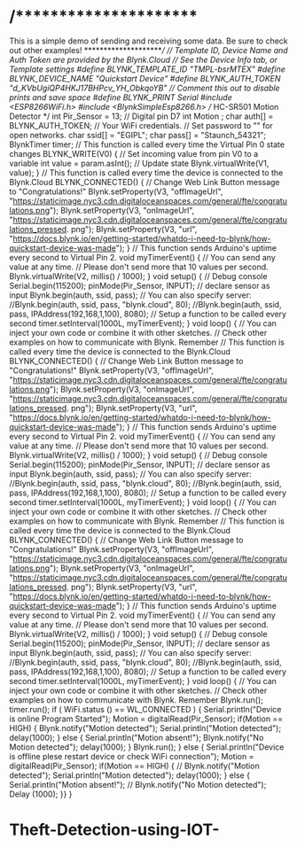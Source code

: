 # /*********************
 This is a simple demo of sending and receiving some data.
 Be sure to check out other examples!
*********************/
// Template ID, Device Name and Auth Token are provided by the 
Blynk.Cloud
// See the Device Info tab, or Template settings
#define BLYNK_TEMPLATE_ID "TMPL-bsrMTEX"
#define BLYNK_DEVICE_NAME "Quickstart Device"
#define BLYNK_AUTH_TOKEN 
"d_KVbUgiQP4HKJ17BHPcv_YH_ObkqoYB"
// Comment this out to disable prints and save space
#define BLYNK_PRINT Serial
#include <ESP8266WiFi.h>
#include <BlynkSimpleEsp8266.h>
/* HC-SR501 Motion Detector */
int Pir_Sensor = 13; // Digital pin D7
int Motion ;
char auth[] = BLYNK_AUTH_TOKEN;
// Your WiFi credentials.
// Set password to "" for open networks.
char ssid[] = "EGIPL";
char pass[] = "Staunch_54321";
BlynkTimer timer;
// This function is called every time the Virtual Pin 0 state changes
BLYNK_WRITE(V0)
{
 // Set incoming value from pin V0 to a variable
int value = param.asInt();
 // Update state
 Blynk.virtualWrite(V1, value);
}
// This function is called every time the device is connected to the 
Blynk.Cloud
BLYNK_CONNECTED()
{
 // Change Web Link Button message to "Congratulations!"
 Blynk.setProperty(V3, "offImageUrl", "https://staticimage.nyc3.cdn.digitaloceanspaces.com/general/fte/congratulations.png");
 Blynk.setProperty(V3, "onImageUrl", "https://staticimage.nyc3.cdn.digitaloceanspaces.com/general/fte/congratulations_pressed.
png");
 Blynk.setProperty(V3, "url", "https://docs.blynk.io/en/getting-started/whatdo-i-need-to-blynk/how-quickstart-device-was-made");
}
// This function sends Arduino's uptime every second to Virtual Pin 2.
void myTimerEvent()
{
 // You can send any value at any time.
 // Please don't send more that 10 values per second.
 Blynk.virtualWrite(V2, millis() / 1000);
}
void setup()
{
 // Debug console
 Serial.begin(115200);
 pinMode(Pir_Sensor, INPUT); // declare sensor as input
 Blynk.begin(auth, ssid, pass);
 // You can also specify server:
 //Blynk.begin(auth, ssid, pass, "blynk.cloud", 80);
 //Blynk.begin(auth, ssid, pass, IPAddress(192,168,1,100), 8080);
 // Setup a function to be called every second
 timer.setInterval(1000L, myTimerEvent);
}
void loop()
{
 // You can inject your own code or combine it with other sketches.
 // Check other examples on how to communicate with Blynk. Remember
// This function is called every time the device is connected to the 
Blynk.Cloud
BLYNK_CONNECTED()
{
 // Change Web Link Button message to "Congratulations!"
 Blynk.setProperty(V3, "offImageUrl", "https://staticimage.nyc3.cdn.digitaloceanspaces.com/general/fte/congratulations.png");
 Blynk.setProperty(V3, "onImageUrl", "https://staticimage.nyc3.cdn.digitaloceanspaces.com/general/fte/congratulations_pressed.
png");
 Blynk.setProperty(V3, "url", "https://docs.blynk.io/en/getting-started/whatdo-i-need-to-blynk/how-quickstart-device-was-made");
}
// This function sends Arduino's uptime every second to Virtual Pin 2.
void myTimerEvent()
{
 // You can send any value at any time.
 // Please don't send more that 10 values per second.
 Blynk.virtualWrite(V2, millis() / 1000);
}
void setup()
{
 // Debug console
 Serial.begin(115200);
 pinMode(Pir_Sensor, INPUT); // declare sensor as input
 Blynk.begin(auth, ssid, pass);
 // You can also specify server:
 //Blynk.begin(auth, ssid, pass, "blynk.cloud", 80);
 //Blynk.begin(auth, ssid, pass, IPAddress(192,168,1,100), 8080);
 // Setup a function to be called every second
 timer.setInterval(1000L, myTimerEvent);
}
void loop()
{
 // You can inject your own code or combine it with other sketches.
 // Check other examples on how to communicate with Blynk. Remember
// This function is called every time the device is connected to the 
Blynk.Cloud
BLYNK_CONNECTED()
{
 // Change Web Link Button message to "Congratulations!"
 Blynk.setProperty(V3, "offImageUrl", "https://staticimage.nyc3.cdn.digitaloceanspaces.com/general/fte/congratulations.png");
 Blynk.setProperty(V3, "onImageUrl", "https://staticimage.nyc3.cdn.digitaloceanspaces.com/general/fte/congratulations_pressed.
png");
 Blynk.setProperty(V3, "url", "https://docs.blynk.io/en/getting-started/whatdo-i-need-to-blynk/how-quickstart-device-was-made");
}
// This function sends Arduino's uptime every second to Virtual Pin 2.
void myTimerEvent()
{
 // You can send any value at any time.
 // Please don't send more that 10 values per second.
 Blynk.virtualWrite(V2, millis() / 1000);
}
void setup()
{
 // Debug console
 Serial.begin(115200);
 pinMode(Pir_Sensor, INPUT); // declare sensor as input
 Blynk.begin(auth, ssid, pass);
 // You can also specify server:
 //Blynk.begin(auth, ssid, pass, "blynk.cloud", 80);
 //Blynk.begin(auth, ssid, pass, IPAddress(192,168,1,100), 8080);
 // Setup a function to be called every second
 timer.setInterval(1000L, myTimerEvent);
}
void loop()
{
 // You can inject your own code or combine it with other sketches.
 // Check other examples on how to communicate with Blynk. Remember
Blynk.run();
timer.run();
 if ( WiFi.status () == WL_CONNECTED )
{
 Serial.println("Device is online Program Started");
 Motion = digitalRead(Pir_Sensor);
 if(Motion == HIGH) 
 {
 Blynk.notify("Motion detected"); 
 Serial.println("Motion detected");
 delay(1000);
 }
 else 
 {
 Serial.println("Motion absent!");
 Blynk.notify("No Motion detected"); 
 delay(1000);
 }
 Blynk.run();
}
else
{
 Serial.println("Device is offline plese restart device or check WiFi 
connection");
 Motion = digitalRead(Pir_Sensor);
 if(Motion == HIGH) 
 {
 // Blynk.notify("Motion detected"); 
 Serial.println("Motion detected");
 delay(1000);
 }
 else 
 {
 Serial.println("Motion absent!");
 // Blynk.notify("No Motion detected"); 
Delay (1000);
}}
}






# Theft-Detection-using-IOT-
